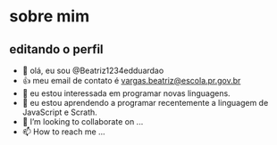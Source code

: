 # sobre mim

## editando o perfil

- 👋 olá, eu sou @Beatriz1234edduardao
- :+1: meu email de contato é vargas.beatriz@escola.pr.gov.br
- 👀 eu estou interessada em programar novas linguagens.
- 🌱 eu estou aprendendo a programar recentemente a linguagem de JavaScript e Scrath.
- 💞️ I’m looking to collaborate on ...
- 📫 How to reach me ...

<!---
Beatriz1234edduarda/Beatriz1234edduarda is a ✨ special ✨ repository because its `README.md` (this file) appears on your GitHub profile.
You can click the Preview link to take a look at your changes.
--->
